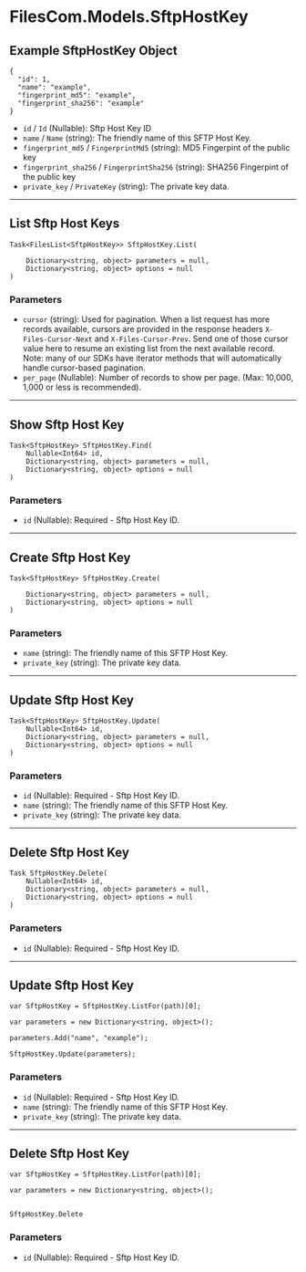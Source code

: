 # FilesCom.Models.SftpHostKey

## Example SftpHostKey Object

```
{
  "id": 1,
  "name": "example",
  "fingerprint_md5": "example",
  "fingerprint_sha256": "example"
}
```

* `id` / `Id`  (Nullable<Int64>): Sftp Host Key ID
* `name` / `Name`  (string): The friendly name of this SFTP Host Key.
* `fingerprint_md5` / `FingerprintMd5`  (string): MD5 Fingerpint of the public key
* `fingerprint_sha256` / `FingerprintSha256`  (string): SHA256 Fingerpint of the public key
* `private_key` / `PrivateKey`  (string): The private key data.


---

## List Sftp Host Keys

```
Task<FilesList<SftpHostKey>> SftpHostKey.List(
    
    Dictionary<string, object> parameters = null,
    Dictionary<string, object> options = null
)
```

### Parameters

* `cursor` (string): Used for pagination.  When a list request has more records available, cursors are provided in the response headers `X-Files-Cursor-Next` and `X-Files-Cursor-Prev`.  Send one of those cursor value here to resume an existing list from the next available record.  Note: many of our SDKs have iterator methods that will automatically handle cursor-based pagination.
* `per_page` (Nullable<Int64>): Number of records to show per page.  (Max: 10,000, 1,000 or less is recommended).


---

## Show Sftp Host Key

```
Task<SftpHostKey> SftpHostKey.Find(
    Nullable<Int64> id, 
    Dictionary<string, object> parameters = null,
    Dictionary<string, object> options = null
)
```

### Parameters

* `id` (Nullable<Int64>): Required - Sftp Host Key ID.


---

## Create Sftp Host Key

```
Task<SftpHostKey> SftpHostKey.Create(
    
    Dictionary<string, object> parameters = null,
    Dictionary<string, object> options = null
)
```

### Parameters

* `name` (string): The friendly name of this SFTP Host Key.
* `private_key` (string): The private key data.


---

## Update Sftp Host Key

```
Task<SftpHostKey> SftpHostKey.Update(
    Nullable<Int64> id, 
    Dictionary<string, object> parameters = null,
    Dictionary<string, object> options = null
)
```

### Parameters

* `id` (Nullable<Int64>): Required - Sftp Host Key ID.
* `name` (string): The friendly name of this SFTP Host Key.
* `private_key` (string): The private key data.


---

## Delete Sftp Host Key

```
Task SftpHostKey.Delete(
    Nullable<Int64> id, 
    Dictionary<string, object> parameters = null,
    Dictionary<string, object> options = null
)
```

### Parameters

* `id` (Nullable<Int64>): Required - Sftp Host Key ID.


---

## Update Sftp Host Key

```
var SftpHostKey = SftpHostKey.ListFor(path)[0];

var parameters = new Dictionary<string, object>();

parameters.Add("name", "example");

SftpHostKey.Update(parameters);
```

### Parameters

* `id` (Nullable<Int64>): Required - Sftp Host Key ID.
* `name` (string): The friendly name of this SFTP Host Key.
* `private_key` (string): The private key data.


---

## Delete Sftp Host Key

```
var SftpHostKey = SftpHostKey.ListFor(path)[0];

var parameters = new Dictionary<string, object>();


SftpHostKey.Delete
```

### Parameters

* `id` (Nullable<Int64>): Required - Sftp Host Key ID.
